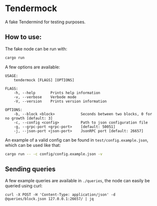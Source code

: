 # Tendermock

A fake Tendermind for testing purposes.

## How to use:

The fake node can be run with:

```sh
cargo run
```

A few options are available:

```
USAGE:
    tendermock [FLAGS] [OPTIONS]

FLAGS:
    -h, --help       Prints help information
    -v, --verbose    Verbode mode
    -V, --version    Prints version information

OPTIONS:
    -b, --block <block>            Seconds between two blocks, 0 for no growth [default: 3]
    -c, --config <config>          Path to json configuration file
    -g, --grpc-port <grpc-port>    [default: 50051]
    -j, --json-port <json-port>    JsonRPC port [default: 26657]
```

An example of a valid config can be found in `test/config.example.json`, which can be used like that:

```sh
cargo run -- -c config/config.example.json -v
```

## Sending queries

A few example queries are available in `./queries`, the node can easily be queried using curl:

```
curl -X POST -H 'Content-Type: application/json' -d @queries/block.json 127.0.0.1:26657/ | jq
```


